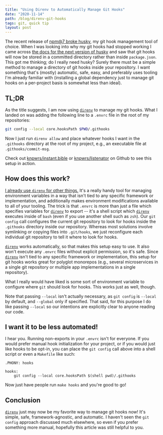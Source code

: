 ```yaml
---
title: "Using Direnv to Automatically Manage Git Hooks"
date: "2020-11-14"
path: /blog/direnv-git-hooks
tags: git, quick tip
layout: post
---
```


The recent release of [npm@7 broke husky][npm], my git hook management tool of
choice. When I was looking into why my git hooks had stopped working I came
across [the docs for the next version of husky][docs] and saw that git hooks
will now be stored in a committed directory rather than inside `package.json`.
This got me thinking; do I really need husky? Surely there must be a simple
method to manage a directory of git hooks inside your repository. I want
something that's (mostly) automatic, safe, easy, and preferably uses tooling
I'm already familiar with (installing a global dependency just to manage git
hooks on a per-project basis is somewhat less than ideal).

## TL;DR

As the title suggests, I am now using [`direnv`] to manage my git hooks. What I
landed on was adding the following line to a `.envrc` file in the root of my
repositories:

```sh
git config --local core.hooksPath $PWD/.githooks
```

Now I just run `direnv allow` and place whatever hooks I want in the
`.githooks` directory at the root of my project, e.g., an executable file at
`.githooks/commit-msg`.

Check out [knpwrs/instant.bible][ib] or [knpwrs/listenator][kl] on Github to
see this setup in action.

## How does this work?

[I already use `direnv` for other things.][blog] It's a really handy tool for
managing environment variables in a way that isn't tied to any specific
framework or implementation, and additionally makes environment modifications
available to all of your tooling. The trick is that `.envrc` is more than just
a file which specifies variables for [`direnv`] to export -- it's a shell
script which [`direnv`] executes inside of `bash` (even if you use another
shell such as `zsh`). Our `git config` call configures the current git
repository to look for hooks inside the `.githooks` directory inside our
repository. Whereas most solutions involve symlinking or copying files into
`.git/hooks`, we just reconfigure each individual git repository to tell it
where to look for hooks.

[`direnv`] works automatically, so that makes this setup easy to use. It also
won't execute any `.envrc` files without explicit permission, so it's safe.
Since [`direnv`] isn't tied to any specific framework or implementation, this
setup for git hooks works great for polyglot monorepos (e.g., several
microservices in a single git repository or multiple app implementations in a
single repository).

What I really would have liked is some sort of environment variable to
configure where `git` should look for hooks. This works just as well, though.

Note that passing `--local` isn't actually necessary, as `git config` is
`--local` by default, and `--global` only if specified. That said, for this
purpose I do like passing `--local` so our intentions are explicitly clear to
anyone reading our code.

## I want it to be less automated!

I hear you. Running non-exports in your `.envrc` isn't for everyone. If you
would prefer manual hook initialization for your project, or if you would just
like hooks to be opt-in, you can place the `git config` call above into a shell
script or even a `Makefile` like such:

```
.PHONY: hooks

hooks:
	git config --local core.hooksPath $(shell pwd)/.githooks
```

Now just have people run `make hooks` and you're good to go!

## Conclusion

[`direnv`] just may now be my favorite way to manage git hooks now! It's simple,
safe, framework-agnostic, and automatic. I haven't seen the `git config`
approach discussed much elsewhere, so even if you prefer something more manual,
hopefully this article was still helpful to you.

[`direnv`]: https://direnv.net/
[blog]: /blog/multiple-git-users
[docs]: https://archive.is/y1uCz
[ib]: https://github.com/knpwrs/instant.bible
[kl]: https://github.com/knpwrs/listenator
[npm]: https://github.com/typicode/husky/issues/776
